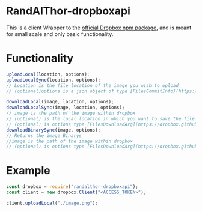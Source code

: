 # RandAlThor-dropboxapi

This is a client Wrapper to the [official Dropbox npm package](https://www.npmjs.com/package/dropbox), and is meant for small scale and only basic functionality.

# Functionality

```javascript
uploadLocal(location, options);
uploadLocalSync(location, options);
// Location is the file location of the image you wish to upload
// (optional)options is a json object of type [FilesCommitInfo](https://dropbox.github.io/dropbox-sdk-js/global.html#FilesCommitInfo)

downloadLocal(image, location, options);
downloadLocalSync(image, location, options);
// image is the path of the image within dropbox
// (optional) is the local location in which you want to save the file
// (optional) is options type [FilesDownloadArg](https://dropbox.github.io/dropbox-sdk-js/global.html#FilesDownloadArg)
downloadBinarySync(image, options);
// Returns the image Binarys
//image is the path of the image within dropbox
// (optional) is options type [FilesDownloadArg](https://dropbox.github.io/dropbox-sdk-js/global.html#FilesDownloadArg)
```

# Example

```javascript
const dropbox = require("randalthor-dropboxapi");
const client = new dropbox.Client("<ACCESS_TOKEN>");

client.uploadLocal("./image.png");
```
